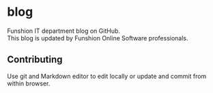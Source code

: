 blog
====

Funshion IT department blog on GitHub.  
This blog is updated by Funshion Online Software professionals.  

## Contributing

Use git and Markdown editor to edit locally or update and commit from within browser. 
